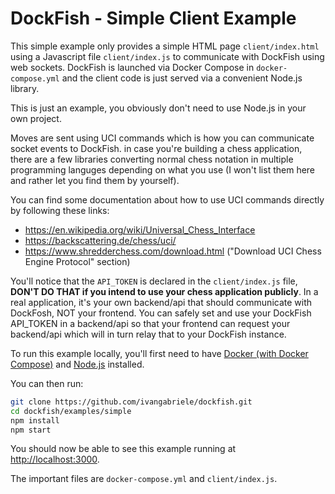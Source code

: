 # DockFish - Simple Client Example

This simple example only provides a simple HTML page `client/index.html` using a Javascript file `client/index.js` to
communicate with DockFish using web sockets. DockFish is launched via Docker Compose in `docker-compose.yml` and the
client code is just served via a convenient Node.js library.

This is just an example, you obviously don't need to use Node.js in your own project.

Moves are sent using UCI commands which is how you can communicate socket events to DockFish. in case you're building a
chess application, there are a few libraries converting normal chess notation in multiple programming languges depending
on what you use (I won't list them here and rather let you find them by yourself).

You can find some documentation about how to use UCI commands directly by following these links:

- https://en.wikipedia.org/wiki/Universal_Chess_Interface
- https://backscattering.de/chess/uci/
- https://www.shredderchess.com/download.html ("Download UCI Chess Engine Protocol" section)

You'll notice that the `API_TOKEN` is declared in the `client/index.js` file, **DON'T DO THAT if you intend to use your
chess application publicly**. In a real application, it's your own backend/api that should communicate with DockFosh,
NOT your frontend. You can safely set and use your DockFish API_TOKEN in a backend/api so that your frontend can request
your backend/api which will in turn relay that to your DockFish instance.

To run this example locally, you'll first need to have [Docker (with Docker Compose)](https://docs.docker.com/desktop/)
and [Node.js](https://nodejs.org) installed.

You can then run:

```sh
git clone https://github.com/ivangabriele/dockfish.git
cd dockfish/examples/simple
npm install
npm start
```

You should now be able to see this example running at [http://localhost:3000](http://localhost:3000).

The important files are `docker-compose.yml` and `client/index.js`.
